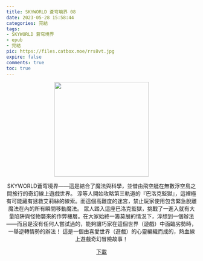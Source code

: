 ```yaml
---
title: SKYWORLD 蒼穹境界 08
date: 2023-05-28 15:58:44
categories: 完結
tags:
- SKYWORLD 蒼穹境界
- epub
- 完結
pic: https://files.catbox.moe/rrs8vt.jpg
expire: false
comments: true
toc: true
---
```


<div style="text-align:center" class="kratos-post-content">

<img width="250px" src="https://files.catbox.moe/rrs8vt.jpg">

<p>
SKYWORLD蒼穹境界——這是結合了魔法與科學，並借由飛空艇在無數浮空島之間旅行的奇幻線上遊戲世界。
淳等人開始攻略第三軌道的『巴洛克監獄』，這裡極有可能藏有拯救艾莉絲的線索。而這個高難度的迷宮，禁止玩家使用包含緊急脫離魔法在內的所有瞬間移動魔法。
眾人踏入這座巴洛克監獄，挑戰了一進入就有大量陷阱與怪物襲來的作弊樓層。在大家始終一籌莫展的情況下，淳想到一個辦法——而且是沒有任何人嘗試過的，能夠讓巧家在這個世界（遊戲）中面臨劣勢時，一舉逆轉情勢的辦法！
這是一個由喜愛世界（遊戲）的心靈編織而成的，熱血線上遊戲奇幻冒險故事！
</p>

<p>
<a href="https://epubdatabase.azurewebsites.net/EBOOKS/EPUB/完結/SKYWORLD蒼穹境界/SKYWORLD蒼穹境界8.epub?download=1">下載</a>
</p>

</div>